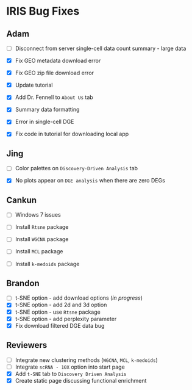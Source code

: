 # IRIS Bug Fixes

## Adam
-   [ ] Disconnect from server single-cell data count summary - large data
-   [x] Fix GEO metadata download error
-   [x] Fix GEO zip file download error
-   [x] Update tutorial
-   [x] Add Dr. Fennell to `About Us` tab
-   [x] Summary data formatting
-   [x] Error in single-cell DGE
-   [x] Fix code in tutorial for downloading local app


## Jing
-   [ ] Color palettes on `Discovery-Driven Analysis` tab
-   [x] No plots appear on `DGE analysis` when there are zero DEGs


## Cankun
-   [ ] Windows 7 issues
-   [ ] Install `Rtsne` package
-   [ ] Install `WGCNA` package
-   [ ] Install `MCL` package
-   [ ] Install `k-medoids` package


## Brandon
-   [ ] t-SNE option - add download options (*in progress*)
-   [x] t-SNE option - add 2d and 3d option
-   [x] t-SNE option - use `Rtsne` package
-   [x] t-SNE option - add perplexity parameter
-   [x] Fix download filtered DGE data bug

## Reviewers
-   [ ] Integrate new clustering methods (`WGCNA`, `MCL`, `k-medoids`)
-   [ ] Integrate `scRNA - 10X` option into start page
-   [x] Add `t-SNE` tab to `Discovery Driven Analysis`
-   [x] Create static page discussing functional enrichment
